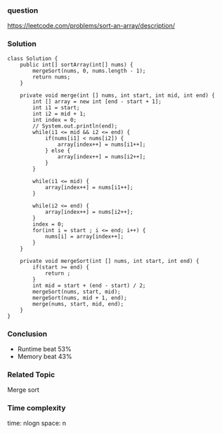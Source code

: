 ### question
https://leetcode.com/problems/sort-an-array/description/
### Solution
```
class Solution {
    public int[] sortArray(int[] nums) {
        mergeSort(nums, 0, nums.length - 1);
        return nums;
    }

    private void merge(int [] nums, int start, int mid, int end) {
        int [] array = new int [end - start + 1];
        int i1 = start;
        int i2 = mid + 1;
        int index = 0;
        // System.out.println(end);
        while(i1 <= mid && i2 <= end) {
            if(nums[i1] < nums[i2]) {
                array[index++] = nums[i1++];
            } else {
                array[index++] = nums[i2++];
            }
        }

        while(i1 <= mid) {
            array[index++] = nums[i1++];
        }

        while(i2 <= end) {
            array[index++] = nums[i2++];
        }
        index = 0;
        for(int i = start ; i <= end; i++) {
            nums[i] = array[index++];
        }
    }

    private void mergeSort(int [] nums, int start, int end) {
        if(start >= end) {
            return ;
        }
        int mid = start + (end - start) / 2;
        mergeSort(nums, start, mid);
        mergeSort(nums, mid + 1, end);
        merge(nums, start, mid, end);
    }
}
```
### Conclusion
- Runtime beat 53%
- Memory beat 43%

### Related Topic
Merge sort

### Time complexity
time: nlogn
space: n